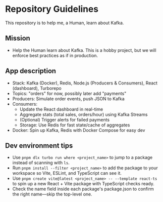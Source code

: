 # Repository Guidelines

This repository is to help me, a Human, learn about Kafka.

## Mission
- Help the Human learn about Kafka. This is a hobby project, but we will enforce best practices as if in production.

## App description
- Stack: Kafka (Docker), Redis, Node.js (Producers & Consumers), React (dashboard), Turborepo
- Topics: "orders" for now, possibly later add "payments"
- Producers: Simulate order events, push JSON to Kafka
- Consumers:
    - Update the React dashboard in real-time
    - Aggregate stats (total sales, orders/hour) using Kafka Streams
    - (Optional) Trigger alerts for failed payments
    - Storage: Use Redis for fast state/cache of aggregates
- Docker: Spin up Kafka, Redis with Docker Compose for easy dev

## Dev environment tips
- Use `pnpm dlx turbo run where <project_name>` to jump to a package instead of scanning with `ls`.
- Run `pnpm install --filter <project_name>` to add the package to your workspace so Vite, ESLint, and TypeScript can see it.
- Use `pnpm create vite@latest <project_name> -- --template react-ts` to spin up a new React + Vite package with TypeScript checks ready.
- Check the name field inside each package's package.json to confirm the right name—skip the top-level one.